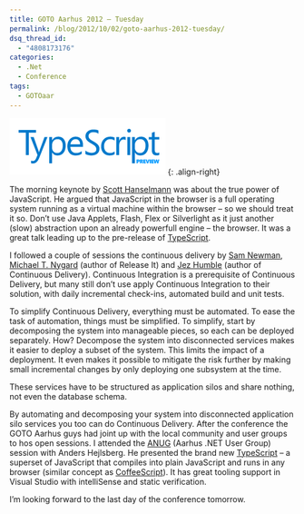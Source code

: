 ```yaml
---
title: GOTO Aarhus 2012 – Tuesday
permalink: /blog/2012/10/02/goto-aarhus-2012-tuesday/
dsq_thread_id:
  - "4808173176"
categories:
  - .Net
  - Conference
tags:
  - GOTOaar
---
```

![TypeScript logo](/wp-content/uploads/typescript-preview.png)
{: .align-right}

The morning keynote by [Scott Hanselmann](https://twitter.com/shanselman) was about the true power of JavaScript. He argued that JavaScript in the browser is a full operating system running as a virtual machine within the browser – so we should treat it so. Don’t use Java Applets, Flash, Flex or Silverlight as it just another (slow) abstraction upon an already powerfull engine – the browser. It was a great talk leading up to the pre-release of [TypeScript](http://www.typescriptlang.org/).

I followed a couple of sessions the continuous delivery by [Sam Newman](https://twitter.com/samnewman), [Michael T. Nygard](https://twitter.com/mtnygard) (author of Release It) and [Jez Humble](https://twitter.com/jezhumble) (author of Continuous Delivery).
Continuous Integration is a prerequisite of Continuous Delivery, but many still don’t use apply Continuous Integration to their solution, with daily incremental check-ins, automated build and unit tests.

To simplify Continuous Delivery, everything must be automated. To ease the task of automation, things must be simplified. To simplify, start by decomposing the system into manageable pieces, so each can be deployed separately. How?
Decompose the system into disconnected services makes it easier to deploy a subset of the system. This limits the impact of a deployment. It even makes it possible to mitigate the risk further by making small incremental changes by only deploying one subsystem at the time.

These services have to be structured as application silos and share nothing, not even the database schema.

By automating and decomposing your system into disconnected application silo services you too can do Continuous Delivery.
After the conference the GOTO Aarhus guys had joint up with the local community and user groups to hos open sessions. I attended the [ANUG](http://www.anug.dk/) (Aarhus .NET User Group) session with Anders Hejlsberg. He presented the brand new [TypeScript](http://www.typescriptlang.org/) – a superset of JavaScript that compiles into plain JavaScript and runs in any browser (similar concept as [CoffeeScript](http://coffeescript.org/)). It has great tooling support in Visual Studio with intelliSense and static verification.

I’m looking forward to the last day of the conference tomorrow.
